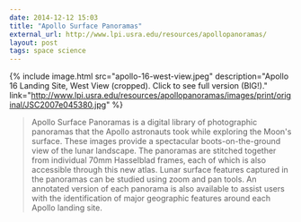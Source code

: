 ```yaml
---
date: 2014-12-12 15:03
title: "Apollo Surface Panoramas"
external_url: http://www.lpi.usra.edu/resources/apollopanoramas/
layout: post
tags: space science
---
```


{% include image.html src="apollo-16-west-view.jpeg" description="Apollo 16 Landing Site, West View (cropped). Click to see full version (BIG!)." link="http://www.lpi.usra.edu/resources/apollopanoramas/images/print/original/JSC2007e045380.jpg" %}

>Apollo Surface Panoramas is a digital library of photographic panoramas that the Apollo astronauts took while exploring the Moon's surface. These images provide a spectacular boots-on-the-ground view of the lunar landscape. The panoramas are stitched together from individual 70mm Hasselblad frames, each of which is also accessible through this new atlas. Lunar surface features captured in the panoramas can be studied using zoom and pan tools. An annotated version of each panorama is also available to assist users with the identification of major geographic features around each Apollo landing site.
